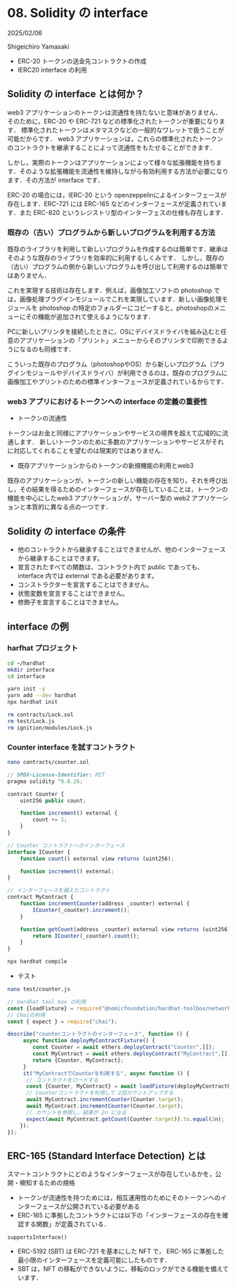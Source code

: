 # 08. Solidity の interface

2025/02/06

Shigeichiro Yamasaki

* ERC-20 トークンの送金先コントラクトの作成
* IERC20 interface の利用

## Solidity の interface とは何か？

web3 アプリケーションのトークンは流通性を持たないと意味がありません．
そのために，ERC-20 や ERC-721 などの標準化されたトークンが重要になります．
標準化されたトークンはメタマスクなどの一般的なワレットで扱うことが可能だからです．
web3 アプリケーションは，これらの標準化されたトークンのコントラクトを継承することによって流通性をもたせることができます．

しかし，実際のトークンはアプリケーションによって様々な拡張機能を持ちます．そのような拡張機能を流通性を維持しながら有効利用する方法が必要になります．その方法が interface です．

ERC-20 の場合には，IERC-20 という openzeppelinによるインターフェースが存在します．ERC-721 には ERC-165 などのインターフェースが定義されています．また ERC-820 というレジストリ型のインターフェスの仕様も存在します．

### 既存の（古い）プログラムから新しいプログラムを利用する方法

既存のライブラリを利用して新しいプログラムを作成するのは簡単です．継承はそのような既存のライブラリを効率的に利用するしくみです．
しかし，既存の（古い）プログラムの側から新しいプログラムを呼び出して利用するのは簡単ではありません．

これを実現する技術は存在します．例えば，画像加工ソフトの photoshop では，画像処理プラグインモジュールでこれを実現しています．新しい画像処理モジュールを photoshop の特定のフォルダーにコピーすると，photoshopのメニューにその機能が追加されて使えるようになります．

PCに新しいプリンタを接続したときに，OSにデバイスドライバを組み込むと任意のアプリケーションの「プリント」メニューからそのプリンタで印刷できるようになるのも同様です．

こういった既存のプログラム（photoshopやOS）から新しいプログラム（プラグインモジュールやデバイスドライバ）が利用できるのは，既存のプログラムに画像加工やプリントのための標準インターフェースが定義されているからです．

### web3 アプリにおけるトークンへの interface の定義の重要性

* トークンの流通性
  
トークンはお金と同様にアプリケーションやサービスの境界を超えて広域的に流通します．
新しいトークンのために多数のアプリケーションやサービスがそれに対応してくれることを望むのは現実的ではありません．

* 既存アプリケーションからのトークンの新規機能の利用とweb3
  
既存のアプリケーションが，トークンの新しい機能の存在を知り，それを呼び出し，その結果を得るためのインターフェースが存在していることは，トークンの機能を中心にしたweb3 アプリケーションが，サーバー型の web2 アプリケーションと本質的に異なる点の一つです．


## Solidity の interface の条件

* 他のコントラクトから継承することはできませんが、他のインターフェースから継承することはできます。
* 宣言されたすべての関数は、コントラクト内で public であっても、interface 内では external である必要があります。
* コンストラクターを宣言することはできません。
* 状態変数を宣言することはできません。
* 修飾子を宣言することはできません。

## interface の例

### harfhat プロジェクト

```bash
cd ~/hardhat
mkdir interface
cd interface

yarn init -y
yarn add --dev hardhat
npx hardhat init

rm contracts/Lock.sol
rm test/Lock.js
rm ignition/modules/Lock.js
```

### Counter interface を試すコントラクト

```bash
nano contracts/counter.sol
```

```js
// SPDX-License-Identifier: MIT
pragma solidity ^0.8.26;

contract Counter {
    uint256 public count;

    function increment() external {
        count += 1;
    }
}

// Counter コントラクトへのインターフェース
interface ICounter {
    function count() external view returns (uint256);

    function increment() external;
}

// インターフェースを備えたコントラクト
contract MyContract {
    function incrementCounter(address _counter) external {
        ICounter(_counter).increment();
    }

    function getCount(address _counter) external view returns (uint256) {
        return ICounter(_counter).count();
    }
}

```

```bash
npx hardhat compile
```

* テスト

```bash
nano test/counter.js
```

```js
// hardhat tool box の利用
const {loadFixture} = require("@nomicfoundation/hardhat-toolbox/network-helpers");
// CHaiの利用
const { expect } = require("chai");

describe("counterコントラクトのインターフェース", function () {
     async function deployMyContractFixture() {
        const Counter = await ethers.deployContract("Counter",[]);
        const MyContract = await ethers.deployContract("MyContract",[]);
        return {Counter, MyContract};
     }
     it("MyContractでCounterを利用する", async function () {
      // コントラクトをロードする
      const {Counter, MyContract} = await loadFixture(deployMyContractFixture);
      // Counterコントラクトを利用して 2回カウントアップする
      await MyContract.incrementCounter(Counter.target);
      await MyContract.incrementCounter(Counter.target);
      // カウントを参照し，結果が 2n になる
      expect(await MyContract.getCount(Counter.target)).to.equal(2n);
    });
});

```



## ERC-165 (Standard Interface Detection) とは

スマートコントラクトにどのようなインターフェースが存在しているかを，公開・検知するための規格

* トークンが流通性を持つためには，相互運用性のためにそのトークンへのインターフェースが公開されている必要がある
* ERC-165 に準拠したコントラクトには以下の「インターフェースの存在を確認する関数」が定義されている．

```solidity
supportsInterface()
```

* ERC-5192 (SBT) は ERC-721 を基本にした NFT で， ERC-165 に準拠した最小限のインターフェースを定義可能にしたものです．
* SBT は，NFT の移転ができないように，移転のロックができる機能を備えています．
